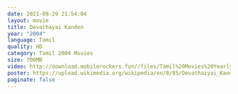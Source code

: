 ```yaml
---
date: 2021-09-29 21:54:04
layout: movie
title: Devathayai Kanden
year: "2004"
language: Tamil
quality: HD
category: Tamil 2004 Movies
size: 700MB
video: http://download.mobilerockers.fun//files/Tamil%20Movies%20Yearly%20Collections/Tamil%202004%20Collections/Devathaiyai%20Kanden%20(2004)/Devathaiyai%20Kanden%20(2004)%20Full%20Movies/Devathaiyai%20Kanden%20(2004)%20DVDRip/Devathaiyai%20Kanden%20(2004)%20DVDRip%20Single%20Part.mp4
poster: https://upload.wikimedia.org/wikipedia/en/8/85/Devathaiyai_Kanden.jpg
paginate: false
---
```

